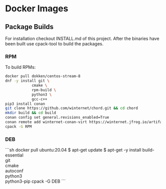 Docker Images
=============

Package Builds
--------------

For installation checkout INSTALL.md of this project. After the binaries have been built use cpack-tool to build the packages.

### RPM

To build RPMs:

```sh
docker pull dokken/centos-stream-8
dnf -y install git \
            cmake \
            rpm-build \
            python3 \
            gcc-c++
pip3 install conan
git clone https://github.com/winternet/chord.git && cd chord
mkdir build && cd build
conan config set general.revisions_enabled=True
conan remote add winternet-conan-virt https://winternet.jfrog.io/artifactory/api/conan/conan-virt
cpack -G RPM
```

### DEB

´´´sh
docker pull ubuntu:20.04
$ apt-get update
$ apt-get -y install build-essential \
            git \
            cmake \
            autoconf \
            python3\
            python3-pip
cpack -G DEB
´´´
